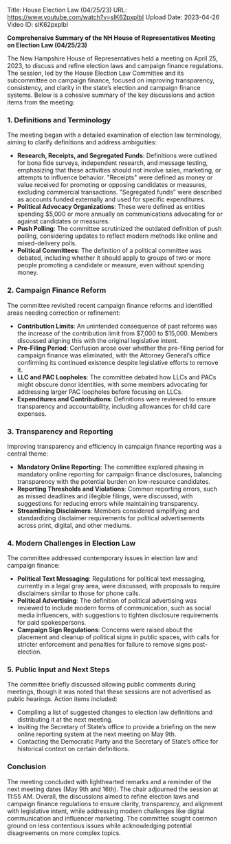 Title: House Election Law (04/25/23)
URL: https://www.youtube.com/watch?v=slK62pxplbI
Upload Date: 2023-04-26
Video ID: slK62pxplbI

**Comprehensive Summary of the NH House of Representatives Meeting on Election Law (04/25/23)**

The New Hampshire House of Representatives held a meeting on April 25, 2023, to discuss and refine election laws and campaign finance regulations. The session, led by the House Election Law Committee and its subcommittee on campaign finance, focused on improving transparency, consistency, and clarity in the state’s election and campaign finance systems. Below is a cohesive summary of the key discussions and action items from the meeting:

### **1. Definitions and Terminology**
The meeting began with a detailed examination of election law terminology, aiming to clarify definitions and address ambiguities:
- **Research, Receipts, and Segregated Funds**: Definitions were outlined for bona fide surveys, independent research, and message testing, emphasizing that these activities should not involve sales, marketing, or attempts to influence behavior. "Receipts" were defined as money or value received for promoting or opposing candidates or measures, excluding commercial transactions. "Segregated funds" were described as accounts funded externally and used for specific expenditures.
- **Political Advocacy Organizations**: These were defined as entities spending $5,000 or more annually on communications advocating for or against candidates or measures.
- **Push Polling**: The committee scrutinized the outdated definition of push polling, considering updates to reflect modern methods like online and mixed-delivery polls.
- **Political Committees**: The definition of a political committee was debated, including whether it should apply to groups of two or more people promoting a candidate or measure, even without spending money.

### **2. Campaign Finance Reform**
The committee revisited recent campaign finance reforms and identified areas needing correction or refinement:
- **Contribution Limits**: An unintended consequence of past reforms was the increase of the contribution limit from $7,000 to $15,000. Members discussed aligning this with the original legislative intent.
- **Pre-Filing Period**: Confusion arose over whether the pre-filing period for campaign finance was eliminated, with the Attorney General’s office confirming its continued existence despite legislative efforts to remove it.
- **LLC and PAC Loopholes**: The committee debated how LLCs and PACs might obscure donor identities, with some members advocating for addressing larger PAC loopholes before focusing on LLCs.
- **Expenditures and Contributions**: Definitions were reviewed to ensure transparency and accountability, including allowances for child care expenses.

### **3. Transparency and Reporting**
Improving transparency and efficiency in campaign finance reporting was a central theme:
- **Mandatory Online Reporting**: The committee explored phasing in mandatory online reporting for campaign finance disclosures, balancing transparency with the potential burden on low-resource candidates.
- **Reporting Thresholds and Violations**: Common reporting errors, such as missed deadlines and illegible filings, were discussed, with suggestions for reducing errors while maintaining transparency.
- **Streamlining Disclaimers**: Members considered simplifying and standardizing disclaimer requirements for political advertisements across print, digital, and other mediums.

### **4. Modern Challenges in Election Law**
The committee addressed contemporary issues in election law and campaign finance:
- **Political Text Messaging**: Regulations for political text messaging, currently in a legal gray area, were discussed, with proposals to require disclaimers similar to those for phone calls.
- **Political Advertising**: The definition of political advertising was reviewed to include modern forms of communication, such as social media influencers, with suggestions to tighten disclosure requirements for paid spokespersons.
- **Campaign Sign Regulations**: Concerns were raised about the placement and cleanup of political signs in public spaces, with calls for stricter enforcement and penalties for failure to remove signs post-election.

### **5. Public Input and Next Steps**
The committee briefly discussed allowing public comments during meetings, though it was noted that these sessions are not advertised as public hearings. Action items included:
- Compiling a list of suggested changes to election law definitions and distributing it at the next meeting.
- Inviting the Secretary of State’s office to provide a briefing on the new online reporting system at the next meeting on May 9th.
- Contacting the Democratic Party and the Secretary of State’s office for historical context on certain definitions.

### **Conclusion**
The meeting concluded with lighthearted remarks and a reminder of the next meeting dates (May 9th and 16th). The chair adjourned the session at 11:55 AM. Overall, the discussions aimed to refine election laws and campaign finance regulations to ensure clarity, transparency, and alignment with legislative intent, while addressing modern challenges like digital communication and influencer marketing. The committee sought common ground on less contentious issues while acknowledging potential disagreements on more complex topics.